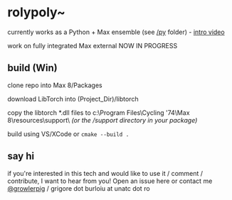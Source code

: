 # rolypoly~

currently works as a Python + Max ensemble (see [/py](/py) folder) - [intro video](https://youtu.be/UHBIzfc5DCI)

work on fully integrated Max external NOW IN PROGRESS

## build (Win)

clone repo into Max 8/Packages

download LibTorch into (Project_Dir)/libtorch

copy the libtorch *.dll files to c:\Program Files\Cycling '74\Max 8\resources\support\ *(or the /support directory in your package)*

build using VS/XCode or `cmake --build .`

## say hi

if you're interested in this tech and would like to use it / comment / contribute, I want to hear from you! Open an issue here or contact me [@growlerpig](https://twitter.com/growlerpig/) / grigore dot burloiu at unatc dot ro
